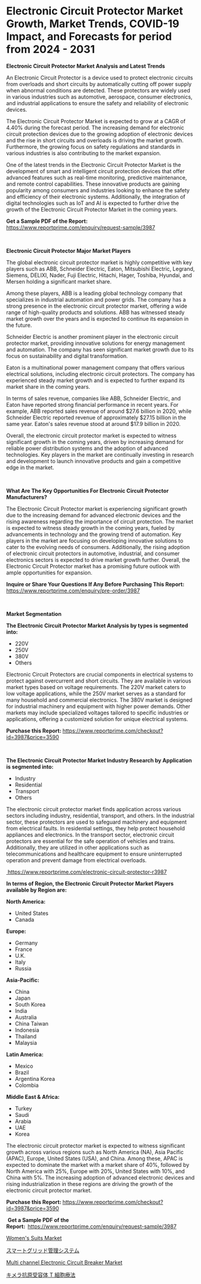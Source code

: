 <p><h1>Electronic Circuit Protector Market Growth, Market Trends, COVID-19 Impact, and Forecasts for period from 2024 - 2031</h1></p><p><strong>Electronic Circuit Protector Market Analysis and Latest Trends</strong></p>
<p><p>An Electronic Circuit Protector is a device used to protect electronic circuits from overloads and short circuits by automatically cutting off power supply when abnormal conditions are detected. These protectors are widely used in various industries such as automotive, aerospace, consumer electronics, and industrial applications to ensure the safety and reliability of electronic devices.</p><p>The Electronic Circuit Protector Market is expected to grow at a CAGR of 4.40% during the forecast period. The increasing demand for electronic circuit protection devices due to the growing adoption of electronic devices and the rise in short circuits and overloads is driving the market growth. Furthermore, the growing focus on safety regulations and standards in various industries is also contributing to the market expansion.</p><p>One of the latest trends in the Electronic Circuit Protector Market is the development of smart and intelligent circuit protection devices that offer advanced features such as real-time monitoring, predictive maintenance, and remote control capabilities. These innovative products are gaining popularity among consumers and industries looking to enhance the safety and efficiency of their electronic systems. Additionally, the integration of digital technologies such as IoT and AI is expected to further drive the growth of the Electronic Circuit Protector Market in the coming years.</p></p>
<p><strong>Get a Sample PDF of the Report:&nbsp;</strong> <a href="https://www.reportprime.com/enquiry/request-sample/3987">https://www.reportprime.com/enquiry/request-sample/3987</a></p>
<p>&nbsp;</p>
<p><strong>Electronic Circuit Protector Major Market Players</strong></p>
<p><p>The global electronic circuit protector market is highly competitive with key players such as ABB, Schneider Electric, Eaton, Mitsubishi Electric, Legrand, Siemens, DELIXI, Nader, Fuji Electric, Hitachi, Hager, Toshiba, Hyundai, and Mersen holding a significant market share.</p><p>Among these players, ABB is a leading global technology company that specializes in industrial automation and power grids. The company has a strong presence in the electronic circuit protector market, offering a wide range of high-quality products and solutions. ABB has witnessed steady market growth over the years and is expected to continue its expansion in the future.</p><p>Schneider Electric is another prominent player in the electronic circuit protector market, providing innovative solutions for energy management and automation. The company has seen significant market growth due to its focus on sustainability and digital transformation.</p><p>Eaton is a multinational power management company that offers various electrical solutions, including electronic circuit protectors. The company has experienced steady market growth and is expected to further expand its market share in the coming years.</p><p>In terms of sales revenue, companies like ABB, Schneider Electric, and Eaton have reported strong financial performance in recent years. For example, ABB reported sales revenue of around $27.6 billion in 2020, while Schneider Electric reported revenue of approximately $27.15 billion in the same year. Eaton's sales revenue stood at around $17.9 billion in 2020.</p><p>Overall, the electronic circuit protector market is expected to witness significant growth in the coming years, driven by increasing demand for reliable power distribution systems and the adoption of advanced technologies. Key players in the market are continually investing in research and development to launch innovative products and gain a competitive edge in the market.</p></p>
<p>&nbsp;</p>
<p><strong>What Are The Key Opportunities For Electronic Circuit Protector Manufacturers?</strong></p>
<p><p>The Electronic Circuit Protector market is experiencing significant growth due to the increasing demand for advanced electronic devices and the rising awareness regarding the importance of circuit protection. The market is expected to witness steady growth in the coming years, fueled by advancements in technology and the growing trend of automation. Key players in the market are focusing on developing innovative solutions to cater to the evolving needs of consumers. Additionally, the rising adoption of electronic circuit protectors in automotive, industrial, and consumer electronics sectors is expected to drive market growth further. Overall, the Electronic Circuit Protector market has a promising future outlook with ample opportunities for expansion.</p></p>
<p><strong>Inquire or Share Your Questions If Any Before Purchasing This Report:</strong> <a href="https://www.reportprime.com/enquiry/pre-order/3987">https://www.reportprime.com/enquiry/pre-order/3987</a></p>
<p>&nbsp;</p>
<p><strong>Market Segmentation</strong></p>
<p><strong>The Electronic Circuit Protector Market Analysis by types is segmented into:</strong></p>
<p><ul><li>220V</li><li>250V</li><li>380V</li><li>Others</li></ul></p>
<p><p>Electronic Circuit Protectors are crucial components in electrical systems to protect against overcurrent and short circuits. They are available in various market types based on voltage requirements. The 220V market caters to low voltage applications, while the 250V market serves as a standard for many household and commercial electronics. The 380V market is designed for industrial machinery and equipment with higher power demands. Other markets may include specialized voltages tailored to specific industries or applications, offering a customized solution for unique electrical systems.</p></p>
<p><strong>Purchase this Report:&nbsp;</strong><a href="https://www.reportprime.com/checkout?id=3987&price=3590">https://www.reportprime.com/checkout?id=3987&price=3590</a></p>
<p>&nbsp;</p>
<p><strong>The Electronic Circuit Protector Market Industry Research by Application is segmented into:</strong></p>
<p><ul><li>Industry</li><li>Residential</li><li>Transport</li><li>Others</li></ul></p>
<p><p>The electronic circuit protector market finds application across various sectors including industry, residential, transport, and others. In the industrial sector, these protectors are used to safeguard machinery and equipment from electrical faults. In residential settings, they help protect household appliances and electronics. In the transport sector, electronic circuit protectors are essential for the safe operation of vehicles and trains. Additionally, they are utilized in other applications such as telecommunications and healthcare equipment to ensure uninterrupted operation and prevent damage from electrical overloads.</p></p>
<p><a href="https://www.reportprime.com/electronic-circuit-protector-r3987">&nbsp;https://www.reportprime.com/electronic-circuit-protector-r3987</a></p>
<p><strong>In terms of Region, the Electronic Circuit Protector Market Players available by Region are:</strong></p>
<p>
    <p> <strong> North America: </strong>
        <ul>
            <li>United States</li>
            <li>Canada</li>
        </ul>
        </p> 
    <p> <strong> Europe: </strong>
        <ul>
            <li>Germany</li>
            <li>France</li>
            <li>U.K.</li>
            <li>Italy</li>
            <li>Russia</li>
        </ul>
        </p> 
    <p> <strong> Asia-Pacific: </strong>
        <ul>
            <li>China</li>
            <li>Japan</li>
            <li>South Korea</li>
            <li>India</li>
            <li>Australia</li>
            <li>China Taiwan</li>
            <li>Indonesia</li>
            <li>Thailand</li>
            <li>Malaysia</li>
        </ul>
        </p> 
    <p> <strong> Latin America: </strong>
        <ul>
            <li>Mexico</li>
            <li>Brazil</li>
            <li>Argentina Korea</li>
            <li>Colombia</li>
        </ul>
        </p> 
    <p> <strong> Middle East & Africa: </strong>
        <ul>
            <li>Turkey</li>
            <li>Saudi</li>
            <li>Arabia</li>
            <li>UAE</li>
            <li>Korea</li>
        </ul>
    </p>
    </p>
<p><p>The electronic circuit protector market is expected to witness significant growth across various regions such as North America (NA), Asia Pacific (APAC), Europe, United States (USA), and China. Among these, APAC is expected to dominate the market with a market share of 40%, followed by North America with 25%, Europe with 20%, United States with 10%, and China with 5%. The increasing adoption of advanced electronic devices and rising industrialization in these regions are driving the growth of the electronic circuit protector market.</p></p>
<p><strong>Purchase this Report: </strong><a href="https://www.reportprime.com/checkout?id=3987&price=3590">https://www.reportprime.com/checkout?id=3987&price=3590</a></p>
<p>&nbsp;<strong>Get a Sample PDF of the Report:&nbsp;&nbsp;</strong><a href="https://www.reportprime.com/enquiry/request-sample/3987">https://www.reportprime.com/enquiry/request-sample/3987</a></p>
<p><strong></strong></p>
<p><p><a href="https://issuu.com/reportprime-2/docs/womens-suits-market-size-2030.pptx_e2930150061bb0">Women's Suits Market</a></p><p><a href="https://github.com/KaliMetz2023/Market-Research-Report-List-1/blob/main/550061673345.md">スマートグリッド管理システム</a></p><p><a href="https://github.com/LibbySpencer2018/Market-Research-Report-List-1/blob/main/multi-channel-electronic-circuit-breaker-market.md">Multi channel Electronic Circuit Breaker Market</a></p><p><a href="https://github.com/JoanaNitzsche/Market-Research-Report-List-1/blob/main/597883373344.md">キメラ抗原受容体 T 細胞療法</a></p></p>